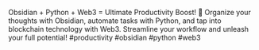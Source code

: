 Obsidian + Python + Web3 = Ultimate Productivity Boost! 🚀 Organize your thoughts with Obsidian, automate tasks with Python, and tap into blockchain technology with Web3. Streamline your workflow and unleash your full potential! #productivity #obsidian #python #web3